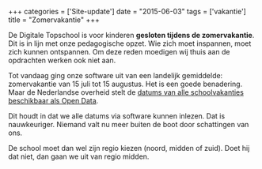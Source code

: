 +++
categories = ['Site-update']
date = "2015-06-03"
tags = ['vakantie']
title = "Zomervakantie"
+++

De Digitale Topschool is voor kinderen **gesloten tijdens de zomervakantie**. Dit is in lijn met onze pedagogische opzet. Wie zich moet inspannen, moet zich kunnen ontspannen. Om deze reden moedigen wij thuis aan de opdrachten werken ook niet aan.

Tot vandaag ging onze software uit van een landelijk gemiddelde: zomervakantie van 15 juli tot 15 augustus. Het is een goede benadering. Maar de Nederlandse overheid stelt de [datums van alle schoolvakanties beschikbaar als Open Data](https://www.rijksoverheid.nl/opendata/schoolvakanties).

Dit houdt in dat we alle datums via software kunnen inlezen. Dat is nauwkeuriger. Niemand valt nu meer buiten de boot door schattingen van ons.

De school moet dan wel zijn regio kiezen (noord, midden of zuid). Doet hij dat niet, dan gaan we uit van regio midden.
